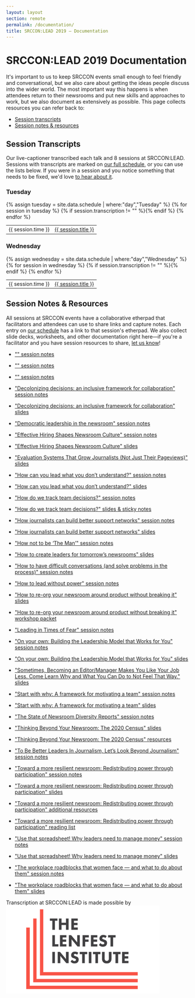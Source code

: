 ```yaml
---
layout: layout
section: remote
permalink: /documentation/
title: SRCCON:LEAD 2019 — Documentation
---
```


# SRCCON:LEAD 2019 Documentation

It's important to us to keep SRCCON events small enough to feel friendly and conversational, but we also care about getting the ideas people discuss into the wider world. The most important way this happens is when attendees return to their newsrooms and put new skills and approaches to work, but we also document as extensively as possible. This page collects resources you can refer back to:

* [Session transcripts](#session-transcripts)
* [Session notes & resources](#session-notes--resources)

## Session Transcripts

Our live-captioner transcribed each talk and 8 sessions at SRCCON:LEAD. Sessions with transcripts are marked on [our full schedule](https://lead.srccon.org/schedule), or you can use the lists below. If you were in a session and you notice something that needs to be fixed, we'd love [to hear about it](mailto:srccon@opennews.org).

<div>
    <h3>Tuesday</h3>
    <table>{% assign tuesday = site.data.schedule | where:"day","Tuesday" %}
{% for session in tuesday %}
        {% if session.transcription != "" %}<tr><td>{{ session.time }}</td><td><a href="{{ session.transcription }}">{{ session.title }}</a></td></tr>{% endif %}
{% endfor %}
    </table>
</div>

<div>
    <h3>Wednesday</h3>
    <table>{% assign wednesday = site.data.schedule | where:"day","Wednesday" %}
{% for session in wednesday %}
        {% if session.transcription != "" %}<tr><td>{{ session.time }}</td><td><a href="{{ session.transcription }}">{{ session.title }}</a></td></tr>{% endif %}
{% endfor %}
    </table>
</div>

## Session Notes & Resources

All sessions at SRCCON events have a collaborative etherpad that facilitators and attendees can use to share links and capture notes. Each entry on [our schedule](https://lead.srccon.org/schedule) has a link to that session's etherpad. We also collect slide decks, worksheets, and other documentation right here—if you're a facilitator and you have session resources to share, [let us know](mailto:srccon@opennews.org)!


* ["" session notes]()
* ["" session notes]()
* ["" session notes]()

* ["Decolonizing decisions: an inclusive framework for collaboration" session notes](https://etherpad.opennews.org/p/SRCCONLEAD2019-inclusive-framework-collaboration)
* ["Decolonizing decisions: an inclusive framework for collaboration" slides](https://docs.google.com/presentation/d/1xw3tU0-kNlORQeLl05952nVkVYzhGyCLpQu4mGqU-Q4/edit)
* ["Democratic leadership in the newsroom" session notes](https://etherpad.opennews.org/p/SRCCONLEAD2019-democratic-leadership)
* ["Effective Hiring Shapes Newsroom Culture" session notes](https://etherpad.opennews.org/p/SRCCONLEAD2019-effective-hiring-culture)
* ["Effective Hiring Shapes Newsroom Culture" slides](https://docs.google.com/presentation/d/1B4xhmsGjcVKqnsg41JpLvCkIw1sAh2yfBfNSIDoH6gk/edit)
* ["Evaluation Systems That Grow Journalists (Not Just Their Pageviews)" slides](https://docs.google.com/presentation/d/19ZrhoG0EFbSUK0cihpbPOWmi9Mi0A2tNiMr1UxzpCSk/edit#slide=id.g75744e445c_0_0)
* ["How can you lead what you don’t understand?" session notes](https://etherpad.opennews.org/p/SRCCONLEAD2019-lead-understand)
* ["How can you lead what you don’t understand?" slides](https://docs.google.com/presentation/d/1icdi12G_ySoBH1SLwzfOIwUVn4MV4Vbtbh0fnikPHsE/edit)
* ["How do we track team decisions?" session notes](https://etherpad.opennews.org/p/SRCCONLEAD2019-tracking-team-decisions)
* ["How do we track team decisions?" slides & sticky notes](https://docs.google.com/presentation/d/17dOZmTyaY6DOPbUTLQ1vyDxw12Q9G1DFeONglDPdDAA/edit#slide=id.p)
* ["How journalists can build better support networks" session notes](https://etherpad.opennews.org/p/SRCCONLEAD2019-building-support-networks)
* ["How journalists can build better support networks" slides](https://docs.google.com/presentation/d/1eU7ooQg_jNWE4AnUG-0pfn3BlfYH8w1bIR91Ab-ji4M/edit#slide=id.p)
* ["How not to be ‘The Man’" session notes](https://etherpad.opennews.org/p/SRCCONLEAD2019-dont-be-the-man)
* ["How to create leaders for tomorrow’s newsrooms" slides](https://docs.google.com/presentation/d/1hz1gP6M8k6lRRu7IivR6ZBwk-HqCKxYflFl8THxiS8M/edit#slide=id.p1)
* ["How to have difficult conversations (and solve problems in the process)" session notes](https://etherpad.opennews.org/p/SRCCONLEAD2019-difficult-conversations)
* ["How to lead without power" session notes](https://etherpad.opennews.org/p/SRCCONLEAD2019-lead-without-power)
* ["How to re-org your newsroom around product without breaking it" slides](https://docs.google.com/presentation/d/1AMsI0j2b8vt2d-nnrLeAFCYoYw873CvFIFhK1PABOHo/edit)
* ["How to re-org your newsroom around product without breaking it" workshop packet](https://docs.google.com/document/d/1c1Y1izf8Gme7Bhr80PSYVBm55tPtlSYcG1CFGviFEQo/edit?usp=sharing&urp=gmail_link)
* ["Leading in Times of Fear" session notes](https://etherpad.opennews.org/p/SRCCONLEAD2019-leading-times-of-fear)
* ["On your own: Building the Leadership Model that Works for You" session notes](https://etherpad.opennews.org/p/SRCCONLEAD2019-on-your-own)
* ["On your own: Building the Leadership Model that Works for You" slides](https://docs.google.com/presentation/d/1ZFOFvKdZdEC5uGVF1G3RUoHqD6rRiXYhU2gBgnxQ3B0/edit#slide=id.g78e13534f3_0_112)
* ["Sometimes, Becoming an Editor/Manager Makes You Like Your Job Less. Come Learn Why and What You Can Do to Not Feel That Way." slides](https://docs.google.com/presentation/d/15iNIPXWImxBdKkTYyCTwtdoQ497nMPF6WW6iMTfUJLg/edit?folder=0ANBKG7uLBJVVUk9PVA#slide=id.g6b5b4bb911_0_71)
* ["Start with why: A framework for motivating a team" session notes](https://etherpad.opennews.org/p/SRCCONLEAD2019-start-with-why)
* ["Start with why: A framework for motivating a team" slides](https://docs.google.com/presentation/d/19CD7HDEM0pRwPnYC7CL6PhPwst9aiX6wEH72XhHsgdI/edit)
* ["The State of Newsroom Diversity Reports" session notes](https://etherpad.opennews.org/p/SRCCONLEAD2019-newsroom-diversity-reports)
* ["Thinking Beyond Your Newsroom: The 2020 Census" slides](https://drive.google.com/file/d/1ZPkHB7Q-Pauutd3MlzQhoUjk1ezZXtLr/view)
* ["Thinking Beyond Your Newsroom: The 2020 Census" resources](http://kp.cc/SRCCON)
* ["To Be Better Leaders In Journalism, Let’s Look Beyond Journalism" session notes](https://etherpad.opennews.org/p/SRCCONLEAD2019-look-beyond-journalism)
* ["Toward a more resilient newsroom: Redistributing power through participation" session notes](https://etherpad.opennews.org/p/SRCCONLEAD2019-power-through-participation)
* ["Toward a more resilient newsroom: Redistributing power through participation" slides](https://docs.google.com/presentation/d/1n_GHh9XFUSDnL-5xjWenb2ePHFIgNy-sTXIZi6maJJ4/edit#slide=id.g7083a87265_0_0)
* ["Toward a more resilient newsroom: Redistributing power through participation" additional resources](https://drive.google.com/drive/folders/1djNdcjzafYpU25MTnoLG8pBR0u6FrT_7)
* ["Toward a more resilient newsroom: Redistributing power through participation" reading list](https://docs.google.com/document/d/1bv3zPAkZZduMjR7J--o0HKTDdmbx0cLwoQrkn27lcrk/edit)
* ["Use that spreadsheet! Why leaders need to manage money" session notes](https://etherpad.opennews.org/p/SRCCONLEAD2019-use-that-spreadsheet)
* ["Use that spreadsheet! Why leaders need to manage money" slides](https://docs.google.com/presentation/d/10KFHffArZS4Wf9CYdUCWF9JJdcjnKtYhnG_6Q_ER_uo/edit#slide=id.p)
* ["The workplace roadblocks that women face — and what to do about them" session notes](https://etherpad.opennews.org/p/SRCCONLEAD2019-workplace-roadblocks-women-face)
* ["The workplace roadblocks that women face — and what to do about them" slides](https://drive.google.com/file/d/1psu8MYZILjgBfJ-P4OhJ-wAd0RlqlZeb/view)



<p class="sponsor-tag">Transcription at SRCCON:LEAD is made possible by <a href="https://www.lenfestinstitute.org/"><img src="/media/img/partners/lenfest.png" class="" alt="The Lenfest Institute"></a></p>

<!-- NOTE: We should add an attendee writeups section here too -->